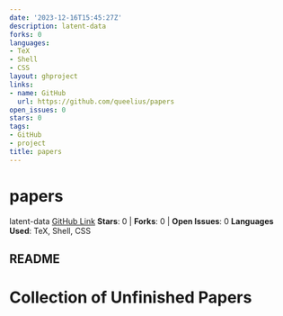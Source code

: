 ```yaml
---
date: '2023-12-16T15:45:27Z'
description: latent-data
forks: 0
languages:
- TeX
- Shell
- CSS
layout: ghproject
links:
- name: GitHub
  url: https://github.com/queelius/papers
open_issues: 0
stars: 0
tags:
- GitHub
- project
title: papers
---
```

# papers
latent-data
[GitHub Link](https://github.com/queelius/papers)
**Stars**: 0 | **Forks**: 0 | **Open Issues**: 0
**Languages Used**: TeX, Shell, CSS

## README
# Collection of Unfinished Papers

